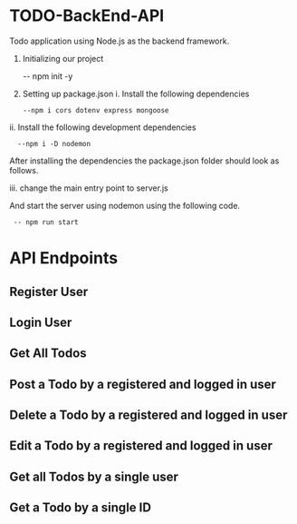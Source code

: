 # TODO-BackEnd-API

Todo application using Node.js as the backend framework.

1.  Initializing our project

    -- npm init -y

2.  Setting up package.json
    i. Install the following dependencies

        --npm i cors dotenv express mongoose

ii. Install the following development dependencies

      --npm i -D nodemon

After installing the dependencies the package.json folder should look as follows.

<!-- // package.json
{
  "name": "mern-todo",
  "version": "1.0.0",
  "description": "",
  "main": "index.js",
  "scripts": {
    "test": "echo \"Error: no test specified\" && exit 1"
  },
  "keywords": [],
  "author": "",
  "license": "ISC",
  "dependencies": {
    "config": "^3.3.6",
    "cors": "^2.8.5",
    "dotenv": "^10.0.0",
    "express": "^4.17.1",
    "mongoose": "^5.13.2"
  },
  "devDependencies": {
    "nodemon": "^2.0.11"
  }
} -->

iii. change the main entry point to server.js

  <!-- "scripts": {
    "test": "echo \"Error: no test specified\" && exit 1",
    "start": "nodemon index.js"
  } -->

And start the server using nodemon using the following code.

     -- npm run start

# API Endpoints

## Register User

## Login User

## Get All Todos

## Post a Todo by a registered and logged in user

## Delete a Todo by a registered and logged in user

## Edit a Todo by a registered and logged in user

## Get all Todos by a single user

## Get a Todo by a single ID

